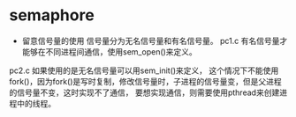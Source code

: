 # semaphore

- 留意信号量的使用
信号量分为无名信号量和有名信号量。
pc1.c
有名信号量才能够在不同进程间通信，使用sem_open()来定义。

pc2.c
如果使用的是无名信号量可以用sem_init()来定义，
这个情况下不能使用fork()，因为fork()是写时复制，修改信号量时，子进程的信号量变，但是父进程的信号量不变，这时实现不了通信，
要想实现通信，则需要使用pthread来创建进程中的线程。
